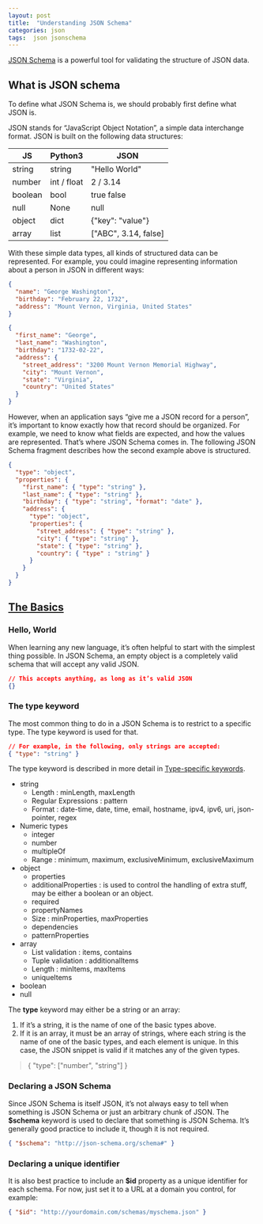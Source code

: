 ```yaml
---
layout: post
title:  "Understanding JSON Schema"
categories: json
tags:  json jsonschema
---
```


[JSON Schema](https://json-schema.org/understanding-json-schema/) is a powerful tool for validating the structure of JSON data.

## What is JSON schema

To define what JSON Schema is, we should probably first define what JSON is.

JSON stands for “JavaScript Object Notation”, a simple data interchange format. JSON is built on the following data structures:

|JS|Python3|JSON|
|---|---|---|
|string|string|"Hello World"|
|number|int / float|2 / 3.14|
|boolean|bool|true false|
|null|None|null|
|object|dict|{"key": "value"}|
|array|list|["ABC", 3.14, false]|

With these simple data types, all kinds of structured data can be represented. For example, you could imagine representing information about a person in JSON in different ways:

```Json
{
  "name": "George Washington",
  "birthday": "February 22, 1732",
  "address": "Mount Vernon, Virginia, United States"
}

{
  "first_name": "George",
  "last_name": "Washington",
  "birthday": "1732-02-22",
  "address": {
    "street_address": "3200 Mount Vernon Memorial Highway",
    "city": "Mount Vernon",
    "state": "Virginia",
    "country": "United States"
  }
}
```

However, when an application says “give me a JSON record for a person”, it’s important to know exactly how that record should be organized. For example, we need to know what fields are expected, and how the values are represented. That’s where JSON Schema comes in. The following JSON Schema fragment describes how the second example above is structured.

```json
{
  "type": "object",
  "properties": {
    "first_name": { "type": "string" },
    "last_name": { "type": "string" },
    "birthday": { "type": "string", "format": "date" },
    "address": {
      "type": "object",
      "properties": {
        "street_address": { "type": "string" },
        "city": { "type": "string" },
        "state": { "type": "string" },
        "country": { "type" : "string" }
      }
    }
  }
}
```

## [The Basics](https://json-schema.org/understanding-json-schema/basics.html)

### Hello, World

When learning any new language, it’s often helpful to start with the simplest thing possible. In JSON Schema, an empty object is a completely valid schema that will accept any valid JSON.

```json
// This accepts anything, as long as it’s valid JSON
{}
```

### The type keyword

The most common thing to do in a JSON Schema is to restrict to a specific type. The type keyword is used for that.

```json
// For example, in the following, only strings are accepted:
{ "type": "string" }
```

The type keyword is described in more detail in [Type-specific keywords](https://json-schema.org/understanding-json-schema/reference/type.html).

- string
  - Length : minLength, maxLength
  - Regular Expressions : pattern
  - Format : date-time, date, time, email, hostname, ipv4, ipv6, uri, json-pointer, regex
- Numeric types
  - integer
  - number
  - multipleOf
  - Range : minimum, maximum, exclusiveMinimum, exclusiveMaximum
- object
  - properties
  - additionalProperties : is used to control the handling of extra stuff, may be either a boolean or an object.
  - required
  - propertyNames
  - Size : minProperties, maxProperties
  - dependencies
  - patternProperties
- array
  - List validation : items, contains
  - Tuple validation : additionalItems
  - Length : minItems, maxItems
  - uniqueItems
- boolean
- null

The **type** keyword may either be a string or an array:

1. If it’s a string, it is the name of one of the basic types above.
2. If it is an array, it must be an array of strings, where each string is the name of one of the basic types, and each element is unique. In this case, the JSON snippet is valid if it matches any of the given types.

> { "type": ["number", "string"] }

### Declaring a JSON Schema

Since JSON Schema is itself JSON, it’s not always easy to tell when something is JSON Schema or just an arbitrary chunk of JSON. The **$schema** keyword is used to declare that something is JSON Schema. It’s generally good practice to include it, though it is not required.

```json
{ "$schema": "http://json-schema.org/schema#" }
```

### Declaring a unique identifier

It is also best practice to include an **$id** property as a unique identifier for each schema. For now, just set it to a URL at a domain you control, for example:

```json
{ "$id": "http://yourdomain.com/schemas/myschema.json" }
```

